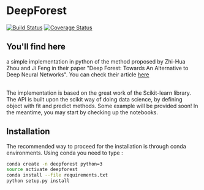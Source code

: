 # DeepForest
[![Build Status](https://travis-ci.org/nitlev/deepforest.svg?branch=dev)](https://travis-ci.org/nitlev/deepforest)
[![Coverage Status](https://coveralls.io/repos/github/nitlev/deepforest/badge.svg?branch=dev)](https://coveralls.io/github/nitlev/deepforest?branch=dev)


## You'll find here
a simple implementation in python of the method proposed by Zhi-Hua Zhou and Ji
Feng in their paper "Deep Forest: Towards An Alternative to Deep Neural Networks".
You can check their article [here](https://arxiv.org/pdf/1702.08835.pdf)
<br><br>
 
The implementation is based on the great work of the Scikit-learn library. The
API is built upon the scikit way of doing data science, by defining object with
fit and predict methods. Some example will be provided soon! In the meantime, 
you may start by checking up the notebooks.
 
 
## Installation
 
The recommended way to proceed for the installation is through conda environments.
Using conda you need to type :
```bash
conda create -n deepforest python=3
source activate deepforest
conda install --file requirements.txt
python setup.py install
```